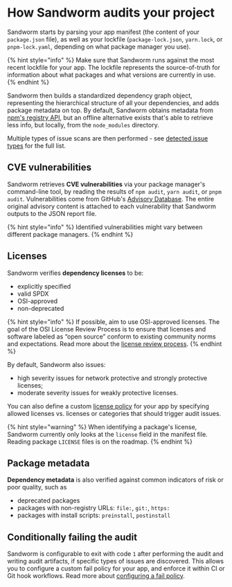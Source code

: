 # How Sandworm audits your project

Sandworm starts by parsing your app manifest (the content of your `package.json` file), as well as your lockfile (`package-lock.json`, `yarn.lock`, or `pnpm-lock.yaml`, depending on what package manager you use).

{% hint style="info" %}
Make sure that Sandworm runs against the most recent lockfile for your app. The lockfile represents the source-of-truth for information about what packages and what versions are currently in use.
{% endhint %}

Sandworm then builds a standardized dependency graph object, representing the hierarchical structure of all your dependencies, and adds package metadata on top. By default, Sandworm obtains metadata from [npm's registry API](https://github.com/npm/registry/blob/master/docs/REGISTRY-API.md), but an offline alternative exists that's able to retrieve less info, but locally, from the `node_modules` directory.

Multiple types of issue scans are then performed - see [detected issue types](./issue-types.md) for the full list.

## CVE vulnerabilities

Sandworm retrieves **CVE vulnerabilities** via your package manager's command-line tool, by reading the results of `npm audit`, `yarn audit`, or `pnpm audit`. Vulnerabilities come from GitHub's [Advisory Database](https://github.com/advisories). The entire original advisory content is attached to each vulnerability that Sandworm outputs to the JSON report file.

{% hint style="info" %}
Identified vulnerabilities might vary between different package managers.
{% endhint %}

## Licenses

Sandworm verifies **dependency licenses** to be:
- explicitly specified
- valid SPDX
- OSI-approved
- non-deprecated

{% hint style="info" %}
If possible, aim to use OSI-approved licenses. The goal of the OSI License Review Process is to ensure that licenses and software labeled as “open source” conform to existing community norms and expectations. Read more about the [license review process](https://opensource.org/approval/).
{% endhint %}

By default, Sandworm also issues:
- high severity issues for network protective and strongly protective licenses;
- moderate severity issues for weakly protective licenses.

You can also define a custom [license policy](./license-policies.md) for your app by specifying allowed licenses vs. licenses or categories that should trigger audit issues.

{% hint style="warning" %}
When identifying a package's license, Sandworm currently only looks at the `license` field in the manifest file. Reading package `LICENSE` files is on the roadmap.
{% endhint %}

## Package metadata

**Dependency metadata** is also verified against common indicators of risk or poor quality, such as
- deprecated packages
- packages with non-registry URLs: `file:`, `git:`, `https:`
- packages with install scripts: `preinstall`, `postinstall`

## Conditionally failing the audit

Sandworm is configurable to exit with code `1` after performing the audit and writing audit artifacts, if specific types of issues are discovered. This allows you to configure a custom fail policy for your app, and enforce it within CI or Git hook workflows. Read more about [configuring a fail policy](./fail-policies.md).

